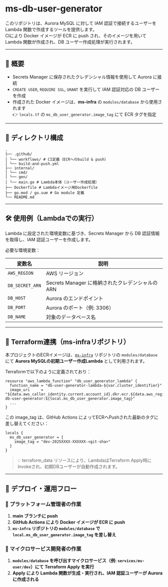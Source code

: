 # ms-db-user-generator

このリポジトリは、Aurora MySQL に対して IAM 認証で接続するユーザーを Lambda 関数で作成するツールを提供します。  
CIにより Docker イメージが ECR に push され、そのイメージを用いて Lambda 関数が作成され、DB ユーザー作成処理が実行されます。

---

## 🧩 概要

- Secrets Manager に保存されたクレデンシャル情報を使用して Aurora に接続
- `CREATE USER`, `REQUIRE SSL`, `GRANT` を実行して IAM 認証対応の DB ユーザーを作成
- 作成された Docker イメージは、**ms-infra** の `modules/database` から使用されます  
  👉 `locals.tf` の `ms_db_user_generator.image_tag` にて ECR タグを指定

---

## 📁 ディレクトリ構成

```
.
├── .github/
│ └── workflows/ # CI定義（ECRへのbuild & push）
│ └── build-and-push.yml
├── internal/
│ └── cmd/
│ └── gen/
│ └── main.go # Lambda本体（ユーザー作成処理）
├── Dockerfile # Lambdaイメージ用Dockerfile
├── go.mod / go.sum # Go module 定義
└── README.md
```

---

## 🛠 使用例（Lambdaでの実行）

Lambda に設定された環境変数に基づき、Secrets Manager から DB 認証情報を取得し、IAM 認証ユーザーを作成します。

必要な環境変数：

| 変数名             | 説明                                       |
|------------------|------------------------------------------|
| `AWS_REGION`     | AWS リージョン                             |
| `DB_SECRET_ARN`  | Secrets Manager に格納されたクレデンシャルの ARN |
| `DB_HOST`        | Aurora のエンドポイント                      |
| `DB_PORT`        | Aurora のポート（例: 3306）                   |
| `DB_NAME`        | 対象のデータベース名                           |

---

## 🧩 Terraform連携（ms-infraリポジトリ）

本プロジェクトのECRイメージは、[`ms-infra`](https://github.com/wakabaseisei/ms-infra) リポジトリの `modules/database` にて **Aurora MySQLの初期ユーザー作成Lambda** として利用されます。

Terraformで以下のように定義されており：

```
resource "aws_lambda_function" "db_user_generator_lambda" {
  function_name = "db-user-generator-lambda-${var.cluster_identifier}"
  image_uri     = "${data.aws_caller_identity.current.account_id}.dkr.ecr.${data.aws_region.current.name}.amazonaws.com/ms-db-user-generator:${local.ms_db_user_generator.image_tag}"
  ...
}
```

この image_tag は、GitHub Actions によってECRへPushされた最新のタグに差し替えてください：
```
locals {
  ms_db_user_generator = {
    image_tag = "dev-2025XXXX-XXXXXX-<git-sha>"
  }
}
```

> 💡 terraform_data リソースにより、LambdaはTerraform Apply時にInvokeされ、初期DBユーザーが自動作成されます。

---

## 🚀 デプロイ・運用フロー

### 👤 プラットフォーム管理者の作業
1. **main ブランチに push**
2. **GitHub Actions により Docker イメージが ECR に push**
3. **`ms-infra` リポジトリの `modules/database` で `local.ms_db_user_generator.image_tag` を差し替え**

### 👤 マイクロサービス開発者の作業
1. **`modules/database` を呼び出すマイクロサービス（例: `services/ms-user/dev`）にて Terraform Apply を実行**
2. **Apply により Lambda 関数が生成・実行され、IAM 認証ユーザーが Aurora に作成される**
